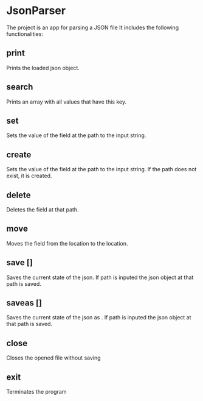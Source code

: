 # JsonParser
The project is an app for parsing a JSON file
It includes the following functionalities:
## print
Prints the loaded json object.
## search <key>
Prints an array with all values that have this key.
## set <path> <string> 
Sets the value of the field at the path to the input string.
## create <path> <string> 
Sets the value of the field at the path to the input string. If the path does not exist, it is created.
## delete <path> 
Deletes the field at that path.
## move <from> <to> 
Moves the field from the <from> location to the <to> location.
## save [<path>] 
Saves the current state of the json. If path is inputed the json object at that path is saved.
## saveas <file> [<path>] 
Saves the current state of the json as <filename>. If path is inputed the json object at that path is saved.
## close 
Closes the opened file without saving
## exit
Terminates the program
